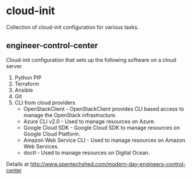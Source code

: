 # cloud-init

Collection of cloud-init configuration for various tasks.

## engineer-control-center

Cloud-init configuration that sets up the following software on a cloud server.

1. Python PIP
2. Terraform 
3. Ansible
4. Git
5. CLI from cloud providers
    * OpenStackClient - OpenStackClient provides CLI based access to manage the OpenStack infrastructure.
    * Azure CLI v2.0 - Used to manage resources on Azure.
    * Google Cloud SDK - Google Cloud SDK to manage resources on Google Cloud Platform.
    * Amazon Web Service CLI - Used to manage resources on Amazon Web Services.
    * doctl - Used to manage resources on Digital Ocean.

Details at http://www.opentechshed.com/modern-day-engineers-control-center
